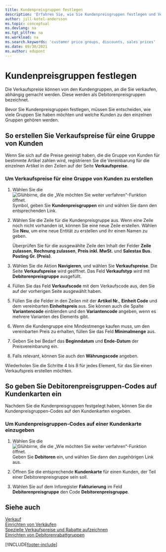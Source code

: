 ```yaml
---
title: Kundenpreisgruppen festlegen
description: 'Erfahren Sie, wie Sie Kundenpreisgruppen festlegen und Verkaufspreise für diese Gruppen erstellen.'
author: jill-kotel-andersson
ms.topic: conceptual
ms.devlang: na
ms.tgt_pltfrm: na
ms.workload: na
ms.search.keywords: 'customer price groups, discounts, sales prices'
ms.date: 09/30/2021
ms.author: edupont
---
```


# <a name="set-up-customer-price-groups"></a><a name="set-up-customer-price-groups"></a><a name="set-up-customer-price-groups"></a>Kundenpreisgruppen festlegen
  
Die Verkaufspreise können von den Kundengruppen, an die Sie verkaufen, abhängig gemacht werden. Diese werden als Debitorenpreisgruppen bezeichnet.

Bevor Sie Kundenpreisgruppen festlegen, müssen Sie entscheiden, wie viele Gruppen Sie haben möchten und welche Kunden zu den einzelnen Gruppen gehören werden.  

## <a name="how-to-create-sales-prices-for-a-group-of-customers"></a><a name="how-to-create-sales-prices-for-a-group-of-customers"></a><a name="how-to-create-sales-prices-for-a-group-of-customers"></a>So erstellen Sie Verkaufspreise für eine Gruppe von Kunden

Wenn Sie sich auf die Preise geeinigt haben, die die Gruppe von Kunden für bestimmte Artikel zahlen wird, registrieren Sie die Vereinbarung für die einzelnen Artikel in den Zeilen auf der Seite **Verkaufspreise**.

### <a name="to-create-sales-prices-for-a-group-of-customers"></a><a name="to-create-sales-prices-for-a-group-of-customers"></a><a name="to-create-sales-prices-for-a-group-of-customers"></a>Um Verkaufspreise für eine Gruppe von Kunden zu erstellen

1. Wählen Sie die ![Glühbirne, die die „Wie möchten Sie weiter verfahren“-Funktion öffnet.](media/ui-search/search_small.png "Wie möchten Sie weiter verfahren?") Symbol, geben Sie **Kundenpreisgruppen** ein und wählen Sie dann den entsprechenden Link.  

2. Wählen Sie die Zeile für die Kundenpreisgruppe aus. Wenn eine Zeile noch nicht vorhanden ist, können Sie eine neue Zeile erstellen. Wählen Sie **Neu**, um eine neue Entität zu erstellen und ihr einen Namen zu geben.  
    
    Überprüfen Sie für die ausgewählte Zeile den Inhalt der Felder **Zeile zulassen**, **Rechnung zulassen**, **Preis inkl. MwSt.** und **Salestax Bus. Posting Gr. (Preis)**. 
  
3. Wählen Sie die Aktion **Navigieren**, und wählen Sie **Verkaufspreise**. Die Seite **Verkaufspreise** wird geöffnet. Das Feld **Verkaufstyp** wird mit **Debitorenpreisgruppe** ausgefüllt.  
  
4. Füllen Sie das Feld **Verkaufscode** mit dem Verkaufscode aus, den Sie auf der vorherigen Seite ausgewählt haben.  
  
5. Füllen Sie die Felder in den Zeilen mit der **Artikel Nr.**, **Einheit Code** und dem vereinbarten **Einheitspreis** aus. Sie können auch die Spalte **Variantencode** einblenden und den **Variantencode** angeben, wenn es mehrere Varianten des Elements gibt.  
  
6. Wenn die Kundengruppe eine Mindestmenge kaufen muss, um den vereinbarten Preis zu erhalten, füllen Sie das Feld **Minimalmenge** aus.  

7. Geben Sie bei Bedarf das **Beginndatum** und **Ende-Datum** der Preisvereinbarung ein.  
  
8. Falls relevant, können Sie auch den **Währungscode** angeben.

Wiederholen Sie die Schritte 4 bis 8 für jedes Element, für das Sie einen Verkaufspreis erstellen möchten.

## <a name="how-to-enter-customer-price-group-codes-on-customer-cards"></a><a name="how-to-enter-customer-price-group-codes-on-customer-cards"></a><a name="how-to-enter-customer-price-group-codes-on-customer-cards"></a>So geben Sie Debitorenpreisgruppen-Codes auf Kundenkarten ein

Nachdem Sie die Kundenpreisgruppen festgelegt haben, können Sie die Kundenpreisgruppen-Codes auf den Kundenkarten eingeben.

### <a name="to-enter-customer-price-group-codes-on-a-customer-card"></a><a name="to-enter-customer-price-group-codes-on-a-customer-card"></a><a name="to-enter-customer-price-group-codes-on-a-customer-card"></a>Um Kundenpreisgruppen-Codes auf einer Kundenkarte einzugeben

1. Wählen Sie die ![Glühbirne, die die „Wie möchten Sie weiter verfahren“-Funktion öffnet.](media/ui-search/search_small.png "Wie möchten Sie weiter verfahren?") Geben Sie **Debitoren** ein, und wählen Sie dann den zugehörigen Link aus.  

2. Öffnen Sie die entsprechende **Kundenkarte** für einen Kunden, der Teil einer Debitorenpreisgruppe sein soll.  

3. Wählen Sie auf dem Inforegister **Fakturierung** im Feld **Debitorenpreisgruppe** den Code **Debitorenpreisgruppe**.  


## <a name="see-also"></a><a name="see-also"></a><a name="see-also"></a>Siehe auch

[Verkauf](sales-manage-sales.md)  
[Einrichten von Verkäufen](sales-setup-sales.md)  
[Spezielle Verkaufspreise und Rabatte aufzeichnen](sales-how-record-sales-price-discount-payment-agreements.md)  
[Einrichten von Debitorenrabattgruppen](sales-how-to-set-up-customer-discount-groups.md)  

[!INCLUDE[footer-include](includes/footer-banner.md)]
